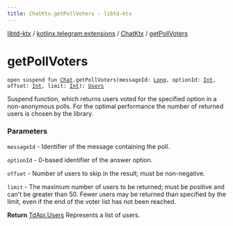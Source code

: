 ```yaml
---
title: ChatKtx.getPollVoters - libtd-ktx
---
```


[libtd-ktx](../../index.html) / [kotlinx.telegram.extensions](../index.html) / [ChatKtx](index.html) / [getPollVoters](./get-poll-voters.html)

# getPollVoters

`open suspend fun `[`Chat`](https://tdlibx.github.io/td/docs/org/drinkless/td/libcore/telegram/TdApi.Chat.html)`.getPollVoters(messageId: `[`Long`](https://kotlinlang.org/api/latest/jvm/stdlib/kotlin/-long/index.html)`, optionId: `[`Int`](https://kotlinlang.org/api/latest/jvm/stdlib/kotlin/-int/index.html)`, offset: `[`Int`](https://kotlinlang.org/api/latest/jvm/stdlib/kotlin/-int/index.html)`, limit: `[`Int`](https://kotlinlang.org/api/latest/jvm/stdlib/kotlin/-int/index.html)`): `[`Users`](https://tdlibx.github.io/td/docs/org/drinkless/td/libcore/telegram/TdApi.Users.html)

Suspend function, which returns users voted for the specified option in a non-anonymous polls.
For the optimal performance the number of returned users is chosen by the library.

### Parameters

`messageId` - Identifier of the message containing the poll.

`optionId` - 0-based identifier of the answer option.

`offset` - Number of users to skip in the result; must be non-negative.

`limit` - The maximum number of users to be returned; must be positive and can't be greater
than 50. Fewer users may be returned than specified by the limit, even if the end of the voter
list has not been reached.

**Return**
[TdApi.Users](https://tdlibx.github.io/td/docs/org/drinkless/td/libcore/telegram/TdApi.Users.html) Represents a list of users.

